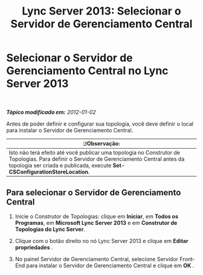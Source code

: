 ﻿---
title: 'Lync Server 2013: Selecionar o Servidor de Gerenciamento Central'
TOCTitle: Selecionar o Servidor de Gerenciamento Central
ms:assetid: 1ca6b7d0-125c-4727-aac4-2d683d23394d
ms:mtpsurl: https://technet.microsoft.com/pt-br/library/JJ204726(v=OCS.15)
ms:contentKeyID: 49306059
ms.date: 05/19/2016
mtps_version: v=OCS.15
ms.translationtype: HT
---

# Selecionar o Servidor de Gerenciamento Central no Lync Server 2013

 

_**Tópico modificado em:** 2012-01-02_

Antes de poder definir e configurar sua topologia, você deve definir o local para instalar o Servidor de Gerenciamento Central.

<table>
<thead>
<tr class="header">
<th><img src="images/Gg425756.note(OCS.15).gif" title="note" alt="note" />Observação:</th>
</tr>
</thead>
<tbody>
<tr class="odd">
<td>Isto não terá efeito até você publicar uma topologia no Construtor de Topologias. Para definir o Servidor de Gerenciamento Central antes da topologia ser criada e publicada, execute <strong>Set-CSConfigurationStoreLocation</strong>.</td>
</tr>
</tbody>
</table>


## Para selecionar o Servidor de Gerenciamento Central

1.  Inicie o Construtor de Topologias: clique em **Iniciar**, em **Todos os Programas**, em **Microsoft Lync Server 2013** e em **Construtor de Topologias do Lync Server**.

2.  Clique com o botão direito no nó Lync Server 2013 e clique em **Editar propriedades** .

3.  No painel Servidor de Gerenciamento Central, selecione Servidor Front-End para instalar o Servidor de Gerenciamento Central e clique em **OK** .

